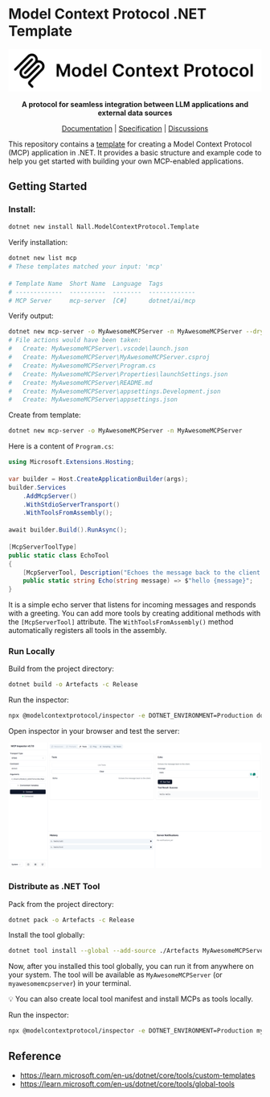 # Model Context Protocol .NET Template

<p align="center">
  <img src="assets/light.png" alt="MCP Logo" />
</p>

<p align="center">
  <strong>A protocol for seamless integration between LLM applications and external data sources</strong>
</p>

<p align="center">
  <a href="https://modelcontextprotocol.io">Documentation</a> |
  <a href="https://spec.modelcontextprotocol.io">Specification</a> |
  <a href="https://github.com/orgs/modelcontextprotocol/discussions">Discussions</a>
</p>

This repository contains a [template](https://www.nuget.org/packages/Nall.ModelContextProtocol.Template) for creating a Model Context Protocol (MCP) application in .NET. It provides a basic structure and example code to help you get started with building your own MCP-enabled applications.

## Getting Started

### Install:

```bash
dotnet new install Nall.ModelContextProtocol.Template
```

Verify installation:

```bash
dotnet new list mcp
# These templates matched your input: 'mcp'

# Template Name  Short Name  Language  Tags
# -------------  ----------  --------  -------------
# MCP Server     mcp-server  [C#]      dotnet/ai/mcp
```

Verify output:

```bash
dotnet new mcp-server -o MyAwesomeMCPServer -n MyAwesomeMCPServer --dry-run
# File actions would have been taken:
#   Create: MyAwesomeMCPServer\.vscode\launch.json
#   Create: MyAwesomeMCPServer\MyAwesomeMCPServer.csproj
#   Create: MyAwesomeMCPServer\Program.cs
#   Create: MyAwesomeMCPServer\Properties\launchSettings.json
#   Create: MyAwesomeMCPServer\README.md
#   Create: MyAwesomeMCPServer\appsettings.Development.json
#   Create: MyAwesomeMCPServer\appsettings.json
```

Create from template:

```bash
dotnet new mcp-server -o MyAwesomeMCPServer -n MyAwesomeMCPServer
```

Here is a content of `Program.cs`:

```csharp
using Microsoft.Extensions.Hosting;

var builder = Host.CreateApplicationBuilder(args);
builder.Services
    .AddMcpServer()
    .WithStdioServerTransport()
    .WithToolsFromAssembly();

await builder.Build().RunAsync();

[McpServerToolType]
public static class EchoTool
{
    [McpServerTool, Description("Echoes the message back to the client.")]
    public static string Echo(string message) => $"hello {message}";
}
```

It is a simple echo server that listens for incoming messages and responds with a greeting. You can add more tools by creating additional methods with the `[McpServerTool]` attribute. The `WithToolsFromAssembly()` method automatically registers all tools in the assembly.

### Run Locally

Build from the project directory:

```bash
dotnet build -o Artefacts -c Release
```

Run the inspector:

```bash
npx @modelcontextprotocol/inspector -e DOTNET_ENVIRONMENT=Production dotnet "$(PWD)/Artefacts/MyAwesomeMCPServer.dll"
```

Open inspector in your browser and test the server:

<p align="center">
  <img src="assets/inspector-demo.png" alt="Inspector Demo" />
</p>


### Distribute as .NET Tool

Pack from the project directory:

```bash
dotnet pack -o Artefacts -c Release
```

Install the tool globally:

```bash
dotnet tool install --global --add-source ./Artefacts MyAwesomeMCPServer
```

Now, after you installed this tool globally, you can run it from anywhere on your system. The tool will be available as `MyAwesomeMCPServer` (or `myawesomemcpserver`) in your terminal.

💡 You can also create local tool manifest and install MCPs as tools locally.

Run the inspector:

```bash
npx @modelcontextprotocol/inspector -e DOTNET_ENVIRONMENT=Production myawesomemcpserver
```

## Reference

- <https://learn.microsoft.com/en-us/dotnet/core/tools/custom-templates>
- <https://learn.microsoft.com/en-us/dotnet/core/tools/global-tools>